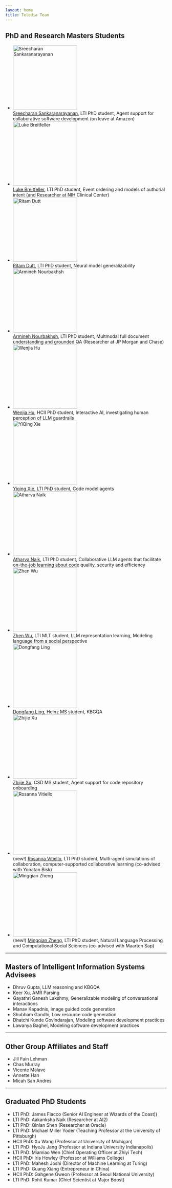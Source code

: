 ```yaml
---
layout: home
title: Teledia Team
---
```

## PhD and Research Masters Students

- <img src="https://teel.cs.cmu.edu/img/sree.jpg" alt="Sreecharan Sankaranarayanan" width="200"> <br> [Sreecharan Sankaranarayanan](https://www.linkedin.com/in/sreecharansankaranarayanan/), LTI PhD student, Agent support for collaborative software development (on leave at Amazon) 
- <img src="https://www.lti.cs.cmu.edu/people/students/student-bio-images/breitfeller-luke1.jpeg" alt="Luke Breitfeller" width="200"> <br> [Luke Breitfeller](https://www.lti.cs.cmu.edu/people/students/breitfeller-luke.html), LTI PhD student, Event ordering and models of authorial intent (and Researcher at NIH Clinical Center)
- <img src="https://shorit.github.io/images/Ritam.jpeg" alt="Ritam Dutt" width="200"> <br>[Ritam Dutt](https://shorit.github.io/), LTI PhD student, Neural model generalizability
- <img src="https://twimlai.com/wp-content/uploads/Armineh-Nourbakhsh-photo.jpg" alt="Armineh Nourbakhsh" width="200"> <br>[Armineh Nourbakhsh](https://scholar.google.com/citations?user=Itf3MeIAAAAJ&hl=en), LTI PhD student, Multmodal full document understanding and grounded QA (Researcher at JP Morgan and Chase)
- <img src="https://hcii.cmu.edu/sites/default/files/styles/person_portrait_image/public/images/person/wenjia_hu.jpg.webp?itok=-6Nt1py9" alt="Wenjia Hu" width="200"> <br>[Wenjia Hu](https://scholar.google.com/citations?user=qklNza8AAAAJ&hl=en), HCII PhD student, Interactive AI, investigating human perception of LLM guardrails
- <img src="https://yiqingxyq.github.io/assets/img/Yiqing_Xie.png" alt="YiQing Xie" width="200"> <br>[Yiqing Xie](https://yiqingxyq.github.io/), LTI PhD student, Code model agents
- <img src="https://www.lti.cs.cmu.edu/people/students/student-bio-images/naik-atharva.jpg" alt="Atharva Naik" width="200"> <br>[Atharva Naik](https://atharva-naik.github.io/), LTI PhD student, Collaborative LLM agents that facilitate on-the-job learning about code quality, security and efficiency
- <img src="https://www.lti.cs.cmu.edu/people/students/student-bio-images/zhenwu.jpeg" alt="Zhen Wu" width="200"> <br>[Zhen Wu](https://www.lti.cs.cmu.edu/people/students/wu-zhen.html), LTI MLT student, LLM representation learning, Modeling language from a social perspective 
- <img src="https://media.licdn.com/dms/image/v2/D5603AQEc1W6Vnct4CQ/profile-displayphoto-shrink_200_200/profile-displayphoto-shrink_200_200/0/1664816443948?e=2147483647&v=beta&t=eCqZs5s91x8CnDdLo3QEEi3E7LuQvW0KjJTfRtptQhQ" alt="Dongfang Ling" width="200"> <br>[Dongfang Ling](https://www.linkedin.com/in/dongfang-ling/?locale=en_US), Heinz MS student, KBGQA
- <img src="https://media.licdn.com/dms/image/v2/C5603AQFSmCgGkkvtMQ/profile-displayphoto-shrink_200_200/profile-displayphoto-shrink_200_200/0/1598367668215?e=2147483647&v=beta&t=F9Fz4sQPU8O2oBSGw-aDd7xpYK7fO4YGFViRj6LWzP0" alt="Zhijie Xu" width="200"> <br>[Zhijie Xu](https://scholar.google.com/citations?user=ksZUhSIAAAAJ&hl=en), CSD MS student, Agent support for code repository onboarding  
- <img src="https://talkingtorobots.com/CLAW/images/students/rosavitiello.jpg" alt="Rosanna Vitiello" width="200"> <br>(new!) [Rosanna Vitiello](https://rosavitiello.github.io/), LTI PhD student, Multi-agent simulations of collaboration, computer-supported collaborative learning (co-advised with Yonatan Bisk)
- <img src="https://eeelisa.github.io/assets/img/prof_pic.jpg?5b919ee8a9514180596c0968c5946ee3" alt="Mingqian Zheng" width="200"> <br>(new!) [Mingqian Zheng](https://eeelisa.github.io/), LTI PhD student, Natural Language Processing and Computational Social Sciences (co-advised with Maarten Sap)

---

## Masters of Intelligent Information Systems Advisees

- Dhruv Gupta, LLM reasoning and KBGQA
- Keer Xu, AMR Parsing
- Gayathri Ganesh Lakshmy, Generalizable modeling of conversational interactions
- Manav Kapadnis, image guided code generation
- Shubham Gandhi, Low resource code generation 
- Dhatchi Kunde Govindarajan, Modeling software development practices
- Lawanya Baghel, Modeling software development practices

---

## Other Group Affiliates and Staff

- Jill Fain Lehman
- Chas Murray
- Vicente Malave
- Annette Han
- Micah San Andres

---
## Graduated PhD Students

- LTI PhD: James Fiacco (Senior AI Engineer at Wizards of the Coast))
- LTI PhD: Aakanksha Naik (Researcher at AI2)
- LTI PhD: Qinlan Shen (Researcher at Oracle)
- LTI PhD: Michael Miller Yoder (Teaching Professor at the University of Pittsburgh)
- HCII PhD: Xu Wang (Professor at University of Michigan)
- LTI PhD: HyeJu Jang (Professor at Indiana University Indianapolis)
- LTI PhD: Miamiao Wen (Chief Operating Officer at Zhiyi Tech)
- HCII PhD: Iris Howley (Professor at Williams College)
- LTI PhD: Mahesh Joshi (Director of Machine Learning at Turing)
- LTI PhD: Guang Xiang (Entrepreneur in China)
- HCII PhD: Gahgene Gweon (Professor at Seoul National University)
- LTI PhD: Rohit Kumar (Chief Scientist at Major Boost)

